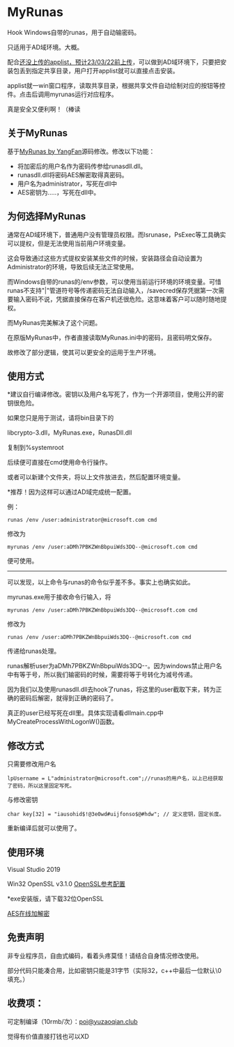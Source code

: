 # MyRunas
Hook Windows自带的runas，用于自动输密码。

只适用于AD域环境。大概。

配合[还没上传的applist，预计23/03/22前上传](https://127.0.0.1)，可以做到AD域环境下，只要把安装包丢到指定共享目录，用户打开applist就可以直接点击安装。

applist就一win窗口程序，读取共享目录，根据共享文件自动绘制对应的按钮等控件。点击后调用myrunas运行对应程序。

真是安全又便利啊！（棒读

## 关于MyRunas
基于[MyRunas by YangFan](https://bbs.kanxue.com/thread-185411.htm)源码修改。修改以下功能：
- 将加密后的用户名作为密码传参给runasdll.dll。
- runasdll.dll将密码AES解密取得真密码。
- 用户名为administrator，写死在dll中
- AES密钥为.....，写死在dll中。

## 为何选择MyRunas
通常在AD域环境下，普通用户没有管理员权限。而lsrunase，PsExec等工具确实可以提权，但是无法使用当前用户环境变量。

这会导致通过这些方式提权安装某些文件的时候，安装路径会自动设置为Administrator的环境，导致后续无法正常使用。

而Windows自带的runas的/env参数，可以使用当前运行环境的环境变量。可惜runas不支持"|"管道符号等传递密码无法自动输入，/savecred保存凭据第一次需要输入密码不说，凭据直接保存在客户机还很危险。这意味着客户可以随时随地提权。

而MyRunas完美解决了这个问题。

在原版MyRunas中，作者直接读取MyRunas.ini中的密码，且密码明文保存。

故修改了部分逻辑，使其可以更安全的运用于生产环境。


## 使用方式
*建议自行编译修改。密钥以及用户名写死了，作为一个开源项目，使用公开的密钥很危险。

如果您只是用于测试，请将bin目录下的

libcrypto-3.dll，MyRunas.exe，RunasDll.dll

复制到%systemroot

后续便可直接在cmd使用命令行操作。

或者可以新建个文件夹，将以上文件放进去，然后配置环境变量。

*推荐！因为这样可以通过AD域完成统一配置。

例：

`runas /env /user:administrator@microsoft.com cmd` 

修改为

`myrunas /env /user:aDMh7PBKZWnBbpuiWds3DQ--@microsoft.com cmd`

便可使用。


---


可以发现，以上命令与runas的命令似乎差不多。事实上也确实如此。

myrunas.exe用于接收命令行输入，将

`myrunas /env /user:aDMh7PBKZWnBbpuiWds3DQ--@microsoft.com cmd`

修改为

`runas /env /user:aDMh7PBKZWnBbpuiWds3DQ--@microsoft.com cmd`

传递给runas处理。

runas解析user为aDMh7PBKZWnBbpuiWds3DQ--。因为windows禁止用户名中有等于号，所以我们输密码的时候，需要将等于号转化为减号传递。

因为我们以及使用runasdll.dll去hook了runas，将这里的user截取下来，转为正确的密码后解密，就得到正确的密码了。

真正的user已经写死在dll里。具体实现请看dllmain.cpp中MyCreateProcessWithLogonW()函数。

## 修改方式
只需要修改用户名

`lpUsername = L"administrator@microsoft.com";//runas的用户名，以上已经获取了密码，所以这里固定写死。`

与修改密钥

`char key[32] = "iausohid$!@3e0wd#uijfonso$@#hdw"; // 定义密钥，固定长度。`

重新编译后就可以使用了。


## 使用环境
Visual Studio 2019

Win32 OpenSSL v3.1.0 [OpenSSL参考配置](https://www.cnblogs.com/Galesaur-wcy/p/15060819.html)

*exe安装版，请下载32位OpenSSL

[AES在线加解密](https://the-x.cn/cryptography/Aes.aspx)

## 免责声明
非专业程序员，自由式编码，看着头疼莫怪！请结合自身情况修改使用。

部分代码只能凑合用，比如密钥只能是31字节（实际32，c++中最后一位默认\0填充。）



## 收费项：

可定制编译（10rmb/次）：poi@yuzaoqian.club

觉得有价值直接打钱也可以XD
